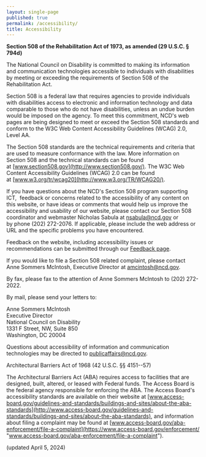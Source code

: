 ```yaml
---
layout: single-page
published: true
permalink: /accessibility/
title: Accessibility
---
```

**Section 508 of the Rehabilitation Act of 1973, as amended (29 U.S.C. § 794d)**

The National Council on Disability is committed to making its information and communication technologies accessible to individuals with disabilities by meeting or exceeding the requirements of Section 508 of the Rehabilitation Act.

Section 508 is a federal law that requires agencies to provide individuals with disabilities access to electronic and information technology and data comparable to those who do not have disabilities, unless an undue burden would be imposed on the agency. To meet this commitment, NCD's web pages are being designed to meet or exceed the Section 508 standards and conform to the W3C Web Content Accessibility Guidelines (WCAG) 2.0, Level AA.

The Section 508 standards are the technical requirements and criteria that are used to measure conformance with the law. More information on Section 508 and the technical standards can be found at [www.section508.gov](http://www.section508.gov/). The W3C Web Content Accessibility Guidelines (WCAG) 2.0 can be found at [www.w3.org/tr/wcag20](http://www.w3.org/TR/WCAG20/).

If you have questions about the NCD's Section 508 program supporting ICT,  feedback or concerns related to the accessibility of any content on this website, or have ideas or comments that would help us improve the accessibility and usability of our website, please contact our Section 508 coordinator and webmaster Nicholas Sabula at [nsabula@ncd.gov](mailto:nsabula@ncd.gov) or by phone (202) 272-2076. If applicable, please include the web address or URL and the specific problems you have encountered.

Feedback on the website, including accessibility issues or recommendations can be submitted through our [Feedback page](https://www.ncd.gov/feedback/).

If you would like to file a Section 508 related complaint, please contact Anne Sommers McIntosh, Executive Director at [amcintosh@ncd.gov](mailto:amcintosh@ncd.gov). 

By fax, please fax to the attention of Anne Sommers McIntosh to (202) 272-2022.

By mail, please send your letters to:

Anne Sommers McIntosh\
Executive Director\
National Council on Disability\
1331 F Street, NW, Suite 850\
Washington, DC 20004

Questions about accessibility of information and communication technologies may be directed to [publicaffairs@ncd.gov](mailto:publicaffairs@ncd.gov?subject=508%20question).

Architectural Barriers Act of 1968 (42 U.S.C. §§ 4151--57)

The Architectural Barriers Act (ABA) requires access to facilities that are designed, built, altered, or leased with Federal funds. The Access Board is the federal agency responsible for enforcing the ABA. The Access Board's accessibility standards are available on their website at [www.access-board.gov/guidelines-and-standards/buildings-and-sites/about-the-aba-standards](http://www.access-board.gov/guidelines-and-standards/buildings-and-sites/about-the-aba-standards), and information about filing a complaint may be found at [www.access-board.gov/aba-enforcement/file-a-complaint](https://www.access-board.gov/enforcement/ "www.access-board.gov/aba-enforcement/file-a-complaint").

(updated April 5, 2024)
